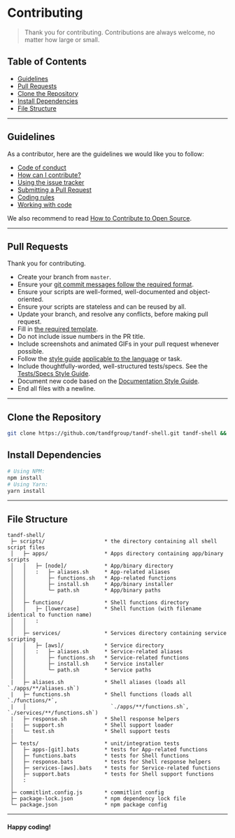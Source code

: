 # Contributing

> Thank you for contributing. Contributions are always welcome, no matter how large or small.

## Table of Contents

- [Guidelines](#guidelines)
- [Pull Requests](#pull-requests)
- [Clone the Repository](#clone-repo)
- [Install Dependencies](#install-dependencies)
- [File Structure](#file-structure)

---

## Guidelines <a id="guidelines"></a>

As a contributor, here are the guidelines we would like you to follow:
- [Code of conduct](https://github.com/tandfgroup/engineering/blob/master/CODE_OF_CONDUCT.md)
- [How can I contribute?](https://github.com/tandfgroup/engineering/blob/master/CONTRIBUTING.md#how-can-i-contribute)
- [Using the issue tracker](https://github.com/tandfgroup/engineering/blob/master/CONTRIBUTING.md#using-the-issue-tracker)
- [Submitting a Pull Request](https://github.com/tandfgroup/engineering/blob/master/CONTRIBUTING.md#submitting-a-pull-request)
- [Coding rules](https://github.com/tandfgroup/engineering/blob/master/CONTRIBUTING.md#coding-rules)
- [Working with code](https://github.com/tandfgroup/engineering/blob/master/CONTRIBUTING.md#working-with-code)

We also recommend to read [How to Contribute to Open Source](https://opensource.guide/how-to-contribute).

---

## Pull Requests <a id="pull-requests"></a>

Thank you for contributing.

* Create your branch from `master`.
* Ensure your [git commit messages follow the required format](https://github.com/tandfgroup/engineering/blob/master/STYLE_GUIDES.md#git-commit-messages).
* Ensure your scripts are well-formed, well-documented and object-oriented.
* Ensure your scripts are stateless and can be reused by all.
* Update your branch, and resolve any conflicts, before making pull request.
* Fill in [the required template](https://github.com/tandfgroup/engineering/blob/master/PULL_REQUEST_TEMPLATE.md).
* Do not include issue numbers in the PR title.
* Include screenshots and animated GIFs in your pull request whenever possible.
* Follow the [style guide](https://github.com/tandfgroup/engineering/blob/master/STYLE_GUIDES.md) [applicable to the language](https://github.com/tandfgroup/engineering/blob/master/STYLE_GUIDES.md#languages) or task.
* Include thoughtfully-worded, well-structured tests/specs. See the [Tests/Specs Style Guide](https://github.com/tandfgroup/engineering/blob/master/STYLE_GUIDES.md#tests).
* Document new code based on the [Documentation Style Guide](https://github.com/tandfgroup/engineering/blob/master/STYLE_GUIDES.md#documentation).
* End all files with a newline.

---

## Clone the Repository <a id="clone-repo"></a>

```bash
git clone https://github.com/tandfgroup/tandf-shell.git tandf-shell && cd tandf-shell
```

## Install Dependencies <a id="install-dependencies"></a>
```bash
# Using NPM:
npm install
# Using Yarn:
yarn install
```

---

## File Structure <a id="file-structure"></a>
```
tandf-shell/
 ├─ scripts/                   * the directory containing all shell script files
 │   ├─ apps/                  * Apps directory containing app/binary scripts
 │   │   ├─ [node]/            * App/binary directory
 │   │   :   ├─ aliases.sh     * App-related aliases
 │   │       ├─ functions.sh   * App-related functions
 │   │       ├─ install.sh     * App/binary installer
 │   │       └─ path.sh        * App/binary paths
 │   │
 │   ├─ functions/             * Shell functions directory
 │   │   ├─ [lowercase]        * Shell function (with filename identical to function name)
 │   │   :
 │   │
 │   ├─ services/              * Services directory containing service scripting
 │   │   ├─ [aws]/             * Service directory
 │   │   :   ├─ aliases.sh     * Service-related aliases
 │   │       ├─ functions.sh   * Service-related functions
 │   │       ├─ install.sh     * Service installer
 │   │       └─ path.sh        * Service paths
 │   │
 |   ├─ aliases.sh             * Shell aliases (loads all `./apps/**/aliases.sh`)
 |   ├─ functions.sh           * Shell functions (loads all `./functions/*`,
 |   │                           `./apps/**/functions.sh`, `./services/**/functions.sh`)
 |   ├─ response.sh            * Shell response helpers
 |   ├─ support.sh             * Shell support loader
 |   └─ test.sh                * Shell support tests
 │
 ├─ tests/                     * unit/integration tests
 │   ├─ apps-[git].bats        * tests for App-related functions
 │   ├─ functions.bats         * tests for Shell functions
 │   ├─ response.bats          * tests for Shell response helpers
 │   ├─ services-[aws].bats    * tests for Service-related functions
 │   ├─ support.bats           * tests for Shell support functions
 │   :
 │
 ├─ commitlint.config.js       * commitlint config
 ├─ package-lock.json          * npm dependency lock file
 └─ package.json               * npm package config
```

---

#### Happy coding!
